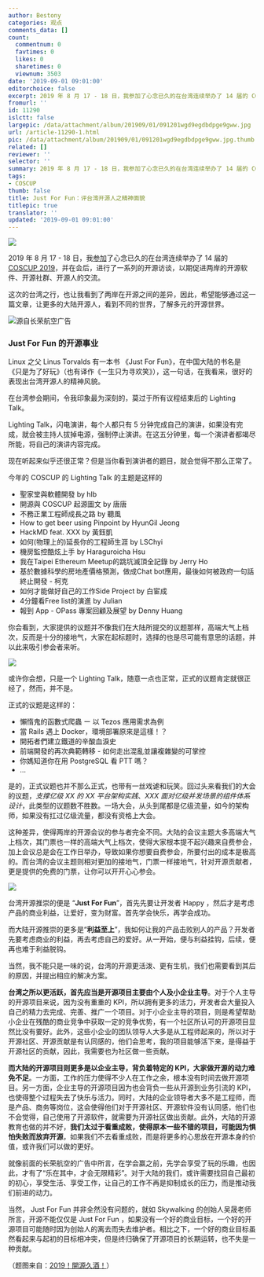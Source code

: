 ```yaml
---
author: Bestony
categories: 观点
comments_data: []
count:
  commentnum: 0
  favtimes: 0
  likes: 0
  sharetimes: 0
  viewnum: 3503
date: '2019-09-01 09:01:00'
editorchoice: false
excerpt: 2019 年 8 月 17 - 18 日，我参加了心念已久的在台湾连续举办了 14 届的 COSCUP 2019。这次的台湾之行，也让我看到了两岸在开源之间的差异，因此，希望能够通过这一篇文章，让更多的大陆开源人，看到不同的世界，了解多元的开源世界。
fromurl: ''
id: 11290
islctt: false
largepic: /data/attachment/album/201909/01/091201wgd9egdbdpge9gww.jpg
url: /article-11290-1.html
pic: /data/attachment/album/201909/01/091201wgd9egdbdpge9gww.jpg.thumb.jpg
related: []
reviewer: ''
selector: ''
summary: 2019 年 8 月 17 - 18 日，我参加了心念已久的在台湾连续举办了 14 届的 COSCUP 2019。这次的台湾之行，也让我看到了两岸在开源之间的差异，因此，希望能够通过这一篇文章，让更多的大陆开源人，看到不同的世界，了解多元的开源世界。
tags:
- COSCUP
thumb: false
title: Just For Fun：评台湾开源人之精神面貌
titlepic: true
translator: ''
updated: '2019-09-01 09:01:00'
---
```


![](/data/attachment/album/201909/01/091201wgd9egdbdpge9gww.jpg)


2019 年 8 月 17 - 18 日，我[参加](https://www.ixiqin.com/2019/08/coscup-2019/)了心念已久的在台湾连续举办了 14 届的 [COSCUP 2019](https://coscup.org)，并在会后，进行了一系列的开源访谈，以期促进两岸的开源软件、开源社群、开源人的交流。


这次的台湾之行，也让我看到了两岸在开源之间的差异，因此，希望能够通过这一篇文章，让更多的大陆开源人，看到不同的世界，了解多元的开源世界。


![源自长荣航空广告](/data/attachment/album/201909/01/090113l00hjazf1zv0olzn.jpg)


### Just For Fun 的开源事业


Linux 之父 Linus Torvalds 有一本书 《Just For Fun》，在中国大陆的书名是 《只是为了好玩》（也有译作《一生只为寻欢笑》），这一句话，在我看来，很好的表现出台湾开源人的精神风貌。


在台湾参会期间，令我印象最为深刻的，莫过于所有议程结束后的 Lighting Talk。


Lighting Talk，闪电演讲，每个人都只有 5 分钟完成自己的演讲，如果没有完成，就会被主持人拔掉电源，强制停止演讲。在这五分钟里，每一个演讲者都竭尽所能，将自己的演讲内容完成。


现在听起来似乎还很正常？但是当你看到演讲者的题目，就会觉得不那么正常了。


今年的 COSCUP 的 Lighting Talk 的主题是这样的


* 聖家堂與軟體開發 by hlb
* 開源與 COSCUP 起源圖文 by 唐唐
* 不務正業工程師成長之路 by 聽風
* How to get beer using Pinpoint by HyunGil Jeong
* HackMD feat. XXX by 黃鈺凱
* 如何(物理上的)延長你的工程師生涯 by LSChyi
* 機房監控酷炫上手 by Haraguroicha Hsu
* 我在Taipei Ethereum Meetup的跳坑滅頂全記錄 by Jerry Ho
* 基於數據科學的房地產價格預測，做成Chat bot應用，最後如何被政府一句話終止開發 - 柯克
* 如何才能做好自己的工作Side Project by 白宦成
* 4分鐘看Free list的演進 by Julian
* 報到 App - OPass 專案回顧及展望 by Denny Huang


你会看到，大家提供的议题并不像我们在大陆所提交的议题那样，高端大气上档次，反而是十分的接地气，大家在起标题时，选择的也是尽可能有意思的话题，并以此来吸引参会者来听。


![](/data/attachment/album/201909/01/090855xn2yd2kdjj2tdk72.jpg)


或许你会想，只是一个 Lighting Talk，随意一点也正常，正式的议题肯定就很正经了，然而，并不是。


正式的议题是这样的：


* 懶惰鬼的函數式爬蟲 ー 以 Tezos 應用需求為例
* 當 Rails 遇上 Docker，環境部署原來是這樣！？
* 開拓者們建立鐵道的辛酸血淚史
* 前端開發的再次典範轉移 - 如何走出混亂並讓複雜變的可掌控
* 你媽知道你在用 PostgreSQL 看 PTT 嗎？
* …


是的，正式议题也并不那么正式，也带有一丝戏谑和玩笑。回过头来看我们的大会的议题，*支撑亿级 XX 的 XX 平台架构实践*、*XXX 面对亿级并发场景的组件体系设计*，此类型的议题数不胜数。一场大会，从头到尾都是亿级流量，如今的架构师，如果没有扛过亿级流量，都没有资格上大会。


这种差异，使得两岸的开源会议的参与者完全不同。大陆的会议主题大多高端大气上档次，其门票也一样的高端大气上档次，使得大家根本提不起兴趣来自费参会，加上会议总是会在工作日举办，导致如果你想要自费参会，所要付出的成本是极高的。而台湾的会议主题则相对更加的接地气，门票一样接地气，针对开源贡献者，更是提供的免费的门票，让你可以开开心心参会。


![](/data/attachment/album/201909/01/090044g48r88888vk8r88o.jpg)


台湾开源推崇的便是 “**Just For Fun**”，首先先要让开发者 Happy ，然后才是考虑产品的商业利益，让爱好，变为财富。首先学会快乐，再学会成功。


而大陆开源推崇的更多是“**利益至上**”，我如何让我的产品击败别人的产品？开发者先要考虑商业的利益，再去考虑自己的爱好。从一开始，便与利益挂钩，后续，便再也难于利益脱钩。


当然，我不能只是一味的说，台湾的开源更活泼、更有生机，我们也需要看到其后的原因，并提出相应的解决方案。


**台湾之所以更活跃，首先应当是开源项目主要由个人及小企业主导**。对于个人主导的开源项目来说，因为没有重重的 KPI，所以拥有更多的活力，开发者会大量投入自己的精力去完成、完善、推广一个项目。对于小企业主导的项目，则是希望帮助小企业在残酷的商业竞争中获取一定的竞争优势，有一个社区所认可的开源项目显然比没有要好。此外，这些小企业的团队领导人大多是从工程师起来的，所以对于开源社区、开源贡献是有认同感的，他们会思考，我的项目能够活下来，是得益于开源社区的贡献，因此，我需要也为社区做一些贡献。


**而大陆的开源项目则更多是以企业主导，背负着特定的 KPI，大家做开源的动力难免不足**。一方面，工作的压力使得不少人在工作之余，根本没有时间去做开源项目。另一方面，企业主导的开源项目因为也会背负一些从开源到业务引流的 KPI，也使得整个过程失去了快乐与活力。同时，大陆的企业领导者大多不是工程师，而是产品、商务等岗位，这会使得他们对于开源社区、开源软件没有认同感，他们也不会觉得，自己使用了开源软件，就需要为开源社区做出贡献。此外，大陆的开源教育也做的并不好，**我们太过于看重成败，使得原本一些不错的项目，可能因为惧怕失败而放弃开源**，如果我们不去看重成败，而是将更多的心思放在开源本身的价值，或许我们可以做的更好。


就像前面的长荣航空的广告中所言，在学会赢之前，先学会享受了玩的乐趣，也因此，才有了“乐在其中，才会无限精彩”。对于大陆的我们，或许需要找回自己最初的初心，享受生活、享受工作，让自己的工作不再是抑制成长的压力，而是推动我们前进的动力。


当然， Just For Fun 并非全然没有问题的，就如 Skywalking 的创始人吴晟老师所言，开源不能仅仅是 Just For Fun ，如果没有一个好的商业目标，一个好的开源项目可能随时因为创始人的离去而失去维护者。相比之下，一个好的商业目标虽然看起来与起初的目标相冲突，但是终归确保了开源项目的长期运转，也不失是一种贡献。


（题图来自：[2019！開源久酒！](https://coscup2019.kktix.cc/events/welcomeparty-2019)）